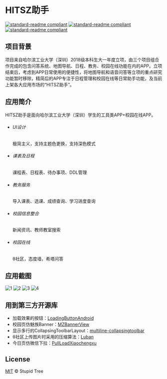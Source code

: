 # HITSZ助手
 [![standard-readme compliant](https://img.shields.io/badge/%E4%B8%8B%E8%BD%BD-%E5%8D%8E%E4%B8%BA%E5%BA%94%E7%94%A8%E5%B8%82%E5%9C%BA-red?style=flat-square)](https://appstore.huawei.com/app/C101988835) [![standard-readme compliant](https://img.shields.io/badge/%E4%B8%8B%E8%BD%BD-%E5%B0%8F%E7%B1%B3%E5%BA%94%E7%94%A8%E5%95%86%E5%BA%97-orange?style=flat-square)](http://app.mi.com/details?id=com.stupidtree.hita) [![standard-readme compliant](https://img.shields.io/badge/%E4%B8%8B%E8%BD%BD-%E9%85%B7%E5%AE%89%E5%B8%82%E5%9C%BA-green?style=flat-square)](https://www.coolapk.com/apk/230999)


## 项目背景
项目来自哈尔滨工业大学（深圳）2018级本科生大一年度立项，由三个项目组合作完成的包含问答系统、地图导航、日程、教务、校园在线功能在内的APP。立项结束后，考虑到APP日常使用的便捷性，将地图导航和语音问答等立项的重点研究功能暂时移除，精简后的APP专注于日程管理和校园在线等日常助手功能，及当前上架各大应用市场的“HITSZ助手”。

## 应用简介
HITSZ助手是面向哈尔滨工业大学（深圳）学生的工具类APP+校园在线APP。
- ###### UI设计
	极简主义，支持主题色更换，支持深色模式
- ###### 课表及日程
	课程表、日程表、待办事项、DDL管理
- ###### 教务服务
	导入课表、选课、成绩查询、学习进度查询
- ###### 校园信息整合
	新闻资讯、教师教室搜索
- ###### 校园在线
	θ社区，态度墙，希塔问答

## 应用截图
![1](http://file.market.xiaomi.com/thumbnail/jpeg/l395/AppStore/0076a5168f659598850e23363e29668106d4212cc "1")  ![2](http://file.market.xiaomi.com/thumbnail/jpeg/l395/AppStore/014a3247ae36942d63022f549001733030f54f82d "2")  ![3](http://file.market.xiaomi.com/thumbnail/jpeg/l395/AppStore/03c44445d96d60b4e974ae36dde7c4c9572423501 "3")  ![4](http://file.market.xiaomi.com/thumbnail/jpeg/l395/AppStore/0d4a3407a53f9b2d560229549ef172383ce432032 "4")


## 用到第三方开源库
- 加载效果的按钮：[LoadingButtonAndroid](https://github.com/leandroBorgesFerreira/LoadingButtonAndroid)
- 校园页仿魅族Banner：[MZBannerView](https://github.com/pinguo-zhouwei/MZBannerView)
- 显示多行的CollapsingToolbarLayout：[multiline-collapsingtoolbar](https://github.com/opacapp/multiline-collapsingtoolbar)
- θ社区上传图片时采用的压缩算法：[Luban](https://github.com/Curzibn/Luban)
- 今日页仿微信下拉：[PullLoadXiaochengxu](https://github.com/LucianZhang/PullLoadXiaochengxu)

## License

[MIT](LICENSE) © Stupid Tree
